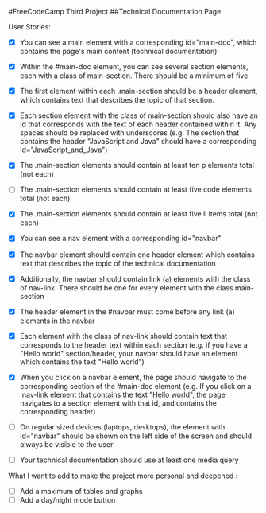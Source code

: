 #FreeCodeCamp Third Project 
##Technical Documentation Page

User Stories:

- [x] You can see a main element with a corresponding id="main-doc", which contains the page's main content (technical documentation)
- [x] Within the #main-doc element, you can see several section elements, each with a class of main-section. There should be a minimum of five
- [x] The first element within each .main-section should be a header element, which contains text that describes the topic of that section.
- [x] Each section element with the class of main-section should also have an id that corresponds with the text of each header contained within it. Any spaces should be replaced with underscores (e.g. The section that contains the header "JavaScript and Java" should have a corresponding id="JavaScript_and_Java")
- [x] The .main-section elements should contain at least ten p elements total (not each)
- [ ] The .main-section elements should contain at least five code elements total (not each)
- [x] The .main-section elements should contain at least five li items total (not each)
- [x] You can see a nav element with a corresponding id="navbar"
- [x] The navbar element should contain one header element which contains text that describes the topic of the technical documentation
- [x] Additionally, the navbar should contain link (a) elements with the class of nav-link. There should be one for every element with the class main-section
- [x] The header element in the #navbar must come before any link (a) elements in the navbar
- [x] Each element with the class of nav-link should contain text that corresponds to the header text within each section (e.g. if you have a "Hello world" section/header, your navbar should have an element which contains the text "Hello world")
- [x] When you click on a navbar element, the page should navigate to the corresponding section of the #main-doc element (e.g. If you click on a .nav-link element that contains the text "Hello world", the page navigates to a section element with that id, and contains the corresponding header)
- [ ] On regular sized devices (laptops, desktops), the element with id="navbar" should be shown on the left side of the screen and should always be visible to the user
- [ ] Your technical documentation should use at least one media query


What I want to add to make the project more personal and deepened : 

- [ ] Add a maximum of tables and graphs
- [ ] Add a day/night mode button
